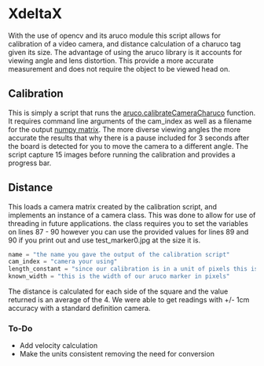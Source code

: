 # XdeltaX
With the use of opencv and its aruco module this script allows for calibration of a video camera, and distance calculation of a charuco tag given its size.  The advantage of using the aruco library is it accounts for viewing angle and lens distortion.  This provide a more accurate measurement and does not require the object to be viewed head on.

## Calibration
This is simply a script that runs the [aruco.calibrateCameraCharuco](https://docs.opencv.org/3.3.0/da/d13/tutorial_aruco_calibration.html) function.  It requires command line arguments of the cam_index as well as a filename for the output [numpy matrix](https://docs.opencv.org/2.4/modules/calib3d/doc/camera_calibration_and_3d_reconstruction.html).  The more diverse viewing angles the more accurate the results that why there is a pause included for 3 seconds after the board is detected for you to move the camera to a different angle. The script capture 15 images before running the calibration and provides a progress bar.

## Distance
This loads a camera matrix created by the calibration script, and implements an instance of a camera class.  This was done to allow for use of threading in future applications. the class requires you to set the variables on lines 87 - 90 however you can use the provided values for lines 89 and 90 if you print out and use test_marker0.jpg at the size it is.
```python
name = "the name you gave the output of the calibration script"
cam_index = "camera your using"
length_constant = "since our calibration is in a unit of pixels this is a constant for pixel to feet conversion"
known_width = "this is the width of our aruco marker in pixels"
```
The distance is calculated for each side of the square and the value returned is an average of the 4. We were able to get readings with +/- 1cm accuracy with a standard definition camera.

### To-Do
* Add velocity calculation
* Make the units consistent removing the need for conversion
